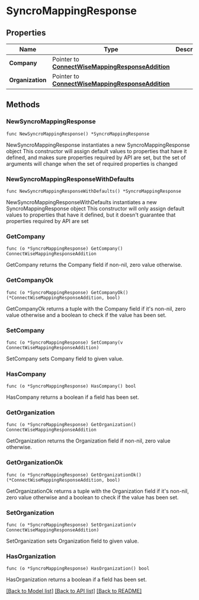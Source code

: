 # SyncroMappingResponse

## Properties

Name | Type | Description | Notes
------------ | ------------- | ------------- | -------------
**Company** | Pointer to [**ConnectWiseMappingResponseAddition**](ConnectWiseMappingResponseAddition.md) |  | [optional] 
**Organization** | Pointer to [**ConnectWiseMappingResponseAddition**](ConnectWiseMappingResponseAddition.md) |  | [optional] 

## Methods

### NewSyncroMappingResponse

`func NewSyncroMappingResponse() *SyncroMappingResponse`

NewSyncroMappingResponse instantiates a new SyncroMappingResponse object
This constructor will assign default values to properties that have it defined,
and makes sure properties required by API are set, but the set of arguments
will change when the set of required properties is changed

### NewSyncroMappingResponseWithDefaults

`func NewSyncroMappingResponseWithDefaults() *SyncroMappingResponse`

NewSyncroMappingResponseWithDefaults instantiates a new SyncroMappingResponse object
This constructor will only assign default values to properties that have it defined,
but it doesn't guarantee that properties required by API are set

### GetCompany

`func (o *SyncroMappingResponse) GetCompany() ConnectWiseMappingResponseAddition`

GetCompany returns the Company field if non-nil, zero value otherwise.

### GetCompanyOk

`func (o *SyncroMappingResponse) GetCompanyOk() (*ConnectWiseMappingResponseAddition, bool)`

GetCompanyOk returns a tuple with the Company field if it's non-nil, zero value otherwise
and a boolean to check if the value has been set.

### SetCompany

`func (o *SyncroMappingResponse) SetCompany(v ConnectWiseMappingResponseAddition)`

SetCompany sets Company field to given value.

### HasCompany

`func (o *SyncroMappingResponse) HasCompany() bool`

HasCompany returns a boolean if a field has been set.

### GetOrganization

`func (o *SyncroMappingResponse) GetOrganization() ConnectWiseMappingResponseAddition`

GetOrganization returns the Organization field if non-nil, zero value otherwise.

### GetOrganizationOk

`func (o *SyncroMappingResponse) GetOrganizationOk() (*ConnectWiseMappingResponseAddition, bool)`

GetOrganizationOk returns a tuple with the Organization field if it's non-nil, zero value otherwise
and a boolean to check if the value has been set.

### SetOrganization

`func (o *SyncroMappingResponse) SetOrganization(v ConnectWiseMappingResponseAddition)`

SetOrganization sets Organization field to given value.

### HasOrganization

`func (o *SyncroMappingResponse) HasOrganization() bool`

HasOrganization returns a boolean if a field has been set.


[[Back to Model list]](../README.md#documentation-for-models) [[Back to API list]](../README.md#documentation-for-api-endpoints) [[Back to README]](../README.md)


